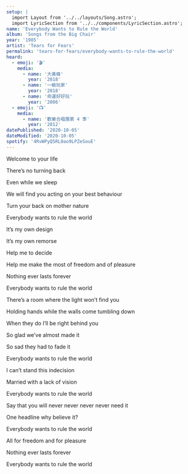 ```yaml
---
setup: |
  import Layout from '../../layouts/Song.astro';
  import LyricSection from '../../components/LyricSection.astro';
name: 'Everybody Wants to Rule the World'
album: 'Songs from the Big Chair'
year: '1985'
artist: 'Tears for Fears'
permalink: 'tears-for-fears/everybody-wants-to-rule-the-world'
heard:
  - emoji: '🎬'
    media:
      - name: '大黃蜂'
        year: '2018'
      - name: '一級玩家'
        year: '2018'
      - name: '命運好好玩'
        year: '2006'
  - emoji: '📺'
    media:
      - name: '歡樂合唱團第 4 季'
        year: '2012'
datePublished: '2020-10-05'
dateModified: '2020-10-05'
spotify: '4RvWPyQ5RL0ao9LPZeSouE'
---
```


<LyricSection>

Welcome to your life

There&rsquo;s no turning back

Even while we sleep

We will find you acting on your best behaviour

Turn your back on mother nature

Everybody wants to rule the world

</LyricSection>

<LyricSection>

It&rsquo;s my own design

It&rsquo;s my own remorse

Help me to decide

Help me make the most of freedom and of pleasure

Nothing ever lasts forever

Everybody wants to rule the world

</LyricSection>

<LyricSection>

There&rsquo;s a room where the light won&rsquo;t find you

Holding hands while the walls come tumbling down

When they do I&rsquo;ll be right behind you

So glad we&rsquo;ve almost made it

So sad they had to fade it

Everybody wants to rule the world

</LyricSection>

<LyricSection>

I can&rsquo;t stand this indecision

Married with a lack of vision

Everybody wants to rule the world

Say that you will never never never never need it

One headline why believe it?

Everybody wants to rule the world

</LyricSection>

<LyricSection>

All for freedom and for pleasure

Nothing ever lasts forever

Everybody wants to rule the world

</LyricSection>
